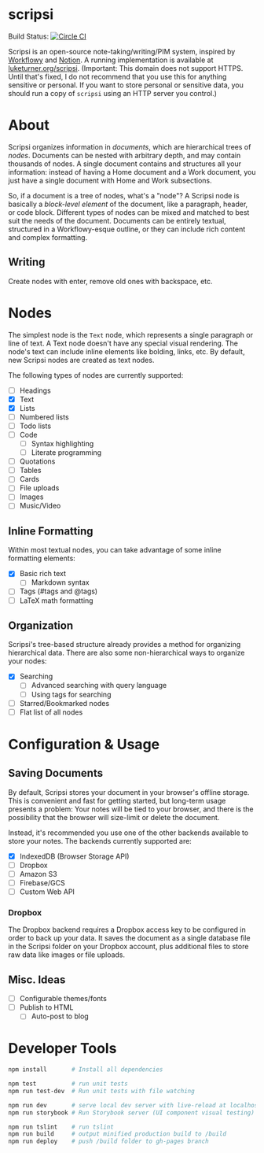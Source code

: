 # scripsi

Build Status: [![Circle CI](https://circleci.com/gh/luketurner/scripsi.svg?style=svg)](https://circleci.com/gh/luketurner/scripsi)

Scripsi is an open-source note-taking/writing/PIM system, inspired by [Workflowy](https://workflowy.com/) and [Notion](https://www.notion.so/). A running implementation is available at [luketurner.org/scripsi](http://luketurner.org/scripsi). (Important: This domain does not support HTTPS. Until that's fixed, I do not recommend that you use this for anything sensitive or personal. If you want to store personal or sensitive data, you should run a copy of `scripsi` using an HTTP server you control.)

# About

Scripsi organizes information in *documents*, which are hierarchical trees of *nodes*. Documents can be nested with arbitrary depth, and may contain thousands of nodes. A single document contains and structures all your information: instead of having a Home document and a Work document, you just have a single document with Home and Work subsections.

So, if a document is a tree of nodes, what's a "node"? A Scripsi node is basically a *block-level element* of the document, like a paragraph, header, or code block. Different types of nodes can be mixed and matched to best suit the needs of the document. Documents can be entirely textual, structured in a Workflowy-esque outline, or they can include rich content and complex formatting.

## Writing

Create nodes with enter, remove old ones with backspace, etc.

# Nodes

The simplest node is the `Text` node, which represents a single paragraph or line of text. A Text node doesn't have any special visual rendering. The node's text can include inline elements like bolding, links, etc. By default, new Scripsi nodes are created as text nodes.

The following types of nodes are currently supported:

- [ ] Headings
- [x] Text
- [x] Lists
- [ ] Numbered lists
- [ ] Todo lists
- [ ] Code
  - [ ] Syntax highlighting
  - [ ] Literate programming
- [ ] Quotations
- [ ] Tables
- [ ] Cards
- [ ] File uploads
- [ ] Images
- [ ] Music/Video

## Inline Formatting

Within most textual nodes, you can take advantage of some inline formatting elements:

- [x] Basic rich text
  - [ ] Markdown syntax
- [ ] Tags (#tags and @tags)
- [ ] LaTeX math formatting

## Organization

Scripsi's tree-based structure already provides a method for organizing hierarchical data. There are also some non-hierarchical ways to organize your nodes:

- [x] Searching
  - [ ] Advanced searching with query language
  - [ ] Using tags for searching
- [ ] Starred/Bookmarked nodes
- [ ] Flat list of all nodes

# Configuration & Usage

## Saving Documents

By default, Scripsi stores your document in your browser's offline storage. This is convenient and fast for getting started, but long-term usage presents a problem: Your notes will be tied to your browser, and there is the possibility that the browser will size-limit or delete the document.

Instead, it's recommended you use one of the other backends available to store your notes. The backends currently supported are:

- [x] IndexedDB (Browser Storage API)
- [ ] Dropbox
- [ ] Amazon S3
- [ ] Firebase/GCS
- [ ] Custom Web API

### Dropbox

The Dropbox backend requires a Dropbox access key to be configured in order to back up your data. It saves the document as a single database file in the Scripsi folder on your Dropbox account, plus additional files to store raw data like images or file uploads.


## Misc. Ideas

- [ ] Configurable themes/fonts
- [ ] Publish to HTML
  - [ ] Auto-post to blog

# Developer Tools

``` bash
npm install       # Install all dependencies

npm test          # run unit tests
npm run test-dev  # Run unit tests with file watching

npm run dev       # serve local dev server with live-reload at localhost:8080
npm run storybook # Run Storybook server (UI component visual testing)

npm run tslint    # run tslint
npm run build     # output minified production build to /build
npm run deploy    # push /build folder to gh-pages branch

```
